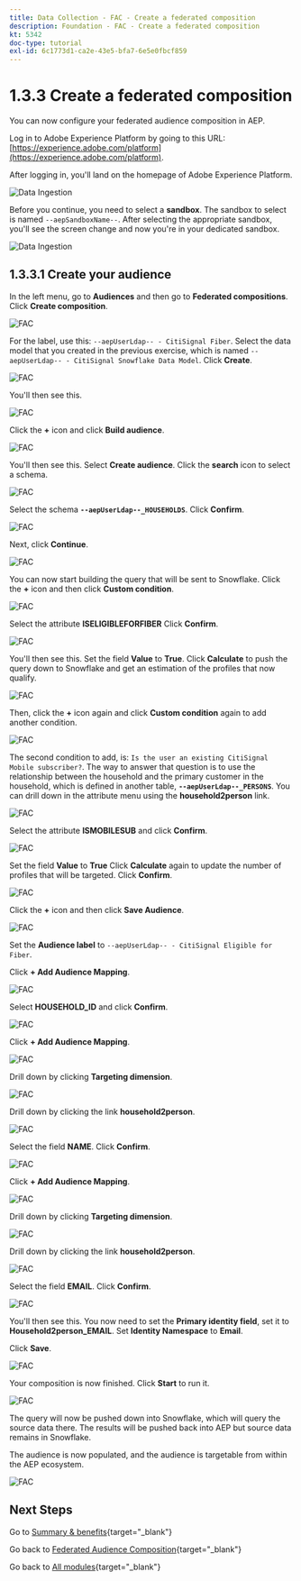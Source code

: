 ```yaml
---
title: Data Collection - FAC - Create a federated composition
description: Foundation - FAC - Create a federated composition
kt: 5342
doc-type: tutorial
exl-id: 6c1773d1-ca2e-43e5-bfa7-6e5e0fbcf859
---
```

# 1.3.3 Create a federated composition

You can now configure your federated audience composition in AEP.

Log in to Adobe Experience Platform by going to this URL: [https://experience.adobe.com/platform](https://experience.adobe.com/platform).

After logging in, you'll land on the homepage of Adobe Experience Platform.

![Data Ingestion](./../dc1.2/images/home.png)

Before you continue, you need to select a **sandbox**. The sandbox to select is named `--aepSandboxName--`. After selecting the appropriate sandbox, you'll see the screen change and now you're in your dedicated sandbox.

![Data Ingestion](./../dc1.2/images/sb1.png)

## 1.3.3.1 Create your audience

In the left menu, go to **Audiences** and then go to **Federated compositions**. Click **Create composition**.

![FAC](./images/fedcomp1.png)

For the label, use this: `--aepUserLdap-- - CitiSignal Fiber`. Select the data model that you created in the previous exercise, which is named `--aepUserLdap-- - CitiSignal Snowflake Data Model`. Click **Create**.

![FAC](./images/fedcomp2.png)

You'll then see this.

![FAC](./images/fedcomp3.png)

Click the **+** icon and click **Build audience**.

![FAC](./images/fedcomp4.png)

You'll then see this. Select **Create audience**. Click the **search** icon to select a schema.

![FAC](./images/fedcomp5.png)

Select the schema **`--aepUserLdap--_HOUSEHOLDS`**. Click **Confirm**.

![FAC](./images/fedcomp6.png)

Next, click **Continue**.

![FAC](./images/fedcomp7.png)

You can now start building the query that will be sent to Snowflake. Click the **+** icon and then click **Custom condition**.

![FAC](./images/fedcomp8.png)

Select the attribute **ISELIGIBLEFORFIBER** Click **Confirm**. 

![FAC](./images/fedcomp9.png)

You'll then see this. Set the field **Value** to **True**. Click **Calculate** to push the query down to Snowflake and get an estimation of the profiles that now qualify.

![FAC](./images/fedcomp10.png)

Then, click the **+** icon again and click **Custom condition** again to add another condition.

![FAC](./images/fedcomp11.png)

The second condition to add, is: `Is the user an existing CitiSignal Mobile subscriber?`. The way to answer that question is to use the relationship between the household and the primary customer in the household, which is defined in another table, **`--aepUserLdap--_PERSONS`**. You can drill down in the attribute menu using the **household2person** link.

![FAC](./images/fedcomp12.png)

Select the attribute **ISMOBILESUB** and click **Confirm**.

![FAC](./images/fedcomp13.png)

Set the field **Value** to **True** Click **Calculate** again to update the number of profiles that will be targeted. Click **Confirm**.

![FAC](./images/fedcomp14.png)

Click the **+** icon and then click **Save Audience**.

![FAC](./images/fedcomp15.png)

Set the **Audience label** to `--aepUserLdap-- - CitiSignal Eligible for Fiber`.

Click **+ Add Audience Mapping**.

![FAC](./images/fedcomp16.png)

Select **HOUSEHOLD_ID** and click **Confirm**.

![FAC](./images/fedcomp17.png)

Click **+ Add Audience Mapping**.

![FAC](./images/fedcomp18.png)

Drill down by clicking **Targeting dimension**.

![FAC](./images/fedcomp18a.png)

Drill down by clicking the link **household2person**. 

![FAC](./images/fedcomp18b.png)

Select the field **NAME**. Click **Confirm**.

![FAC](./images/fedcomp18c.png)

Click **+ Add Audience Mapping**.

![FAC](./images/fedcomp20.png)

Drill down by clicking **Targeting dimension**.

![FAC](./images/fedcomp20a.png)

Drill down by clicking the link **household2person**. 

![FAC](./images/fedcomp20b.png)

Select the field **EMAIL**. Click **Confirm**.

![FAC](./images/fedcomp20c.png)

You'll then see this. You now need to set the **Primary identity field**, set it to **Household2person_EMAIL**. Set **Identity Namespace** to **Email**.

Click **Save**.

![FAC](./images/fedcomp21.png)

Your composition is now finished. Click **Start** to run it.

![FAC](./images/fedcomp21a.png)

The query will now be pushed down into Snowflake, which will query the source data there. The results will be pushed back into AEP but source data remains in Snowflake. 

The audience is now populated, and the audience is targetable from within the AEP ecosystem.

![FAC](./images/fedcomp22.png)

## Next Steps

Go to [Summary & benefits](./summary.md){target="_blank"}

Go back to [Federated Audience Composition](./fac.md){target="_blank"}

Go back to [All modules](./../../../../overview.md){target="_blank"}

